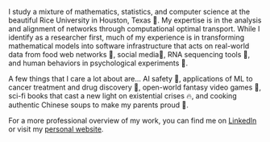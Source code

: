 <!--
**KataTech/KataTech** is a ✨ _special_ ✨ repository because its `README.md` (this file) appears on your GitHub profile.

Here are some ideas to get you started:

- 🔭 I’m currently working on ...
- 🌱 I’m currently learning ...
- 👯 I’m looking to collaborate on ...
- 🤔 I’m looking for help with ...
- 💬 Ask me about ...
- 📫 How to reach me: ...
- 😄 Pronouns: ...
- ⚡ Fun fact: ...
-->

I study a mixture of mathematics, statistics, and computer science at the beautiful Rice University in Houston, Texas 🌱. My expertise is in the analysis and alignment of networks through computational optimal transport. While I identify as a researcher first, much of my experience is in transforming mathematical models into software infrastructure that acts on real-world data from food web networks 🦜, social media📱, RNA sequencing tools 🧬, and human behaviors in psychological experiments 🧠. 

A few things that I care a lot about are... AI safety 🦾, applications of ML to cancer treatment and drug discovery 🧪, open-world fantasy video games 🔮, sci-fi books that cast a new light on existential crises 🔥, and cooking authentic Chinese soups to make my parents proud 🍜. 

For a more professional overview of my work, you can find me on [LinkedIn](https://www.linkedin.com/in/kaimhung/) or visit my [personal website](https://katatech.github.io/).

